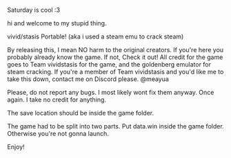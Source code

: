 Saturday is cool :3

hi and welcome to my stupid thing.

vivid/stasis Portable! (aka i used a steam emu to crack steam)

By releasing this, I mean NO harm to the original creators. If you're here you probably already know the game. If not, Check it out!
All credit for the game goes to Team vividstasis for the game, and the goldenberg emulator for steam cracking. If you're a member of Team vividstasis and you'd like me to take this down, contact me on Discord please. @meayua

Please, do not report any bugs. I most likely wont fix them anyway. Once again. I take no credit for anything.

The save location should be inside the game folder. 

The game had to be split into two parts. Put data.win inside the game folder. Otherwise you're not gonna launch.

Enjoy!
